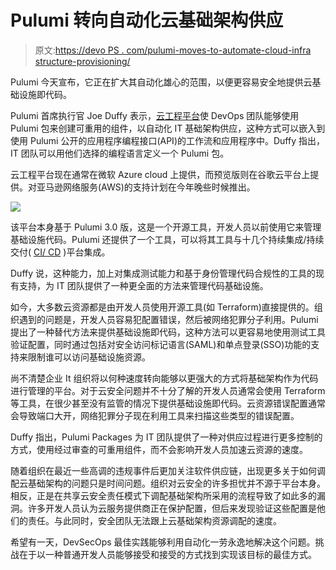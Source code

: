 # Pulumi 转向自动化云基础架构供应

> 原文:[https://devo PS . com/pulumi-moves-to-automate-cloud-infra structure-provisioning/](https://devops.com/pulumi-moves-to-automate-cloud-infrastructure-provisioning/)

Pulumi 今天宣布，它正在扩大其自动化雄心的范围，以便更容易安全地提供云基础设施即代码。

Pulumi 首席执行官 Joe Duffy 表示，[云工程平台](https://www.businesswire.com/news/home/20210420005463/en/)使 DevOps 团队能够使用 Pulumi 包来创建可重用的组件，以自动化 IT 基础架构供应，这种方式可以嵌入到使用 Pulumi 公开的应用程序编程接口(API)的工作流和应用程序中。Duffy 指出，IT 团队可以用他们选择的编程语言定义一个 Pulumi 包。

云工程平台现在通常在微软 Azure cloud 上提供，而预览版则在谷歌云平台上提供。对亚马逊网络服务(AWS)的支持计划在今年晚些时候推出。

![](../Images/f1ab98c2963f09989445e9380ec072f3.png)

该平台本身基于 Pulumi 3.0 版，这是一个开源工具，开发人员以前使用它来管理基础设施代码。Pulumi 还提供了一个工具，可以将其工具与十几个持续集成/持续交付( [CI/ CD](https://devops.com/?s=CI%2FCD) )平台集成。

Duffy 说，这种能力，加上对集成测试能力和基于身份管理代码合规性的工具的现有支持，为 IT 团队提供了一种更全面的方法来管理代码基础设施。

如今，大多数云资源都是由开发人员使用开源工具(如 Terraform)直接提供的。组织遇到的问题是，开发人员容易犯配置错误，然后被网络犯罪分子利用。Pulumi 提出了一种替代方法来提供基础设施即代码，这种方法可以更容易地使用测试工具验证配置，同时通过包括对安全访问标记语言(SAML)和单点登录(SSO)功能的支持来限制谁可以访问基础设施资源。

尚不清楚企业 It 组织将以何种速度转向能够以更强大的方式将基础架构作为代码进行管理的平台。对于云安全问题并不十分了解的开发人员通常会使用 Terraform 等工具，在很少甚至没有监管的情况下提供基础设施即代码。云资源错误配置通常会导致端口大开，网络犯罪分子现在利用工具来扫描这些类型的错误配置。

Duffy 指出，Pulumi Packages 为 IT 团队提供了一种对供应过程进行更多控制的方式，使用经过审查的可重用组件，而不会影响开发人员加速云资源的速度。

随着组织在最近一些高调的违规事件后更加关注软件供应链，出现更多关于如何调配云基础架构的问题只是时间问题。组织对云安全的许多担忧并不源于平台本身。相反，正是在共享云安全责任模式下调配基础架构所采用的流程导致了如此多的漏洞。许多开发人员认为云服务提供商正在保护配置，但后来发现验证这些配置是他们的责任。与此同时，安全团队无法跟上云基础架构资源调配的速度。

希望有一天，DevSecOps 最佳实践能够利用自动化一劳永逸地解决这个问题。挑战在于以一种普通开发人员能够接受和接受的方式找到实现该目标的最佳方式。
